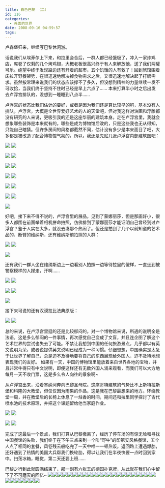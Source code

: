 ```yaml
---
title: 白色巴黎 （二）
id: 116
categories:
  - 外面的世界
date: 2008-09-16 04:59:57
tags:
---
```


卢森堡归来，继续写巴黎休闲游。

话说我们从埃菲尔上下来，和拉里会合后，一群人都已经饿极了，冲入一家炸鸡店，席卷了仅剩的几个烤鸡翅，大概老板很高兴终于有人来解放他，送了我们两罐可乐。绝望中终于发现路边还有开着的超市，五个饥饿的人有救了！回到旅馆围着床拉开野餐架势，在很迅速地解决掉食物需求之后，又很迅速地解决起了打牌需求。虽然按常理来说我们的状态应该撑不了多久，但没想到精神的力量继续一发不可收拾，当我们终于坚持不住时已经是早上六点了…… 本来打算半小时之后出发去卢浮宫排队的，没想到一睡睡到八点半……

卢浮宫的状态比我们估计的要好，或者是因为我们还是算比较早的吧，基本没有人排队。卢浮宫，大概是全世界爱好艺术的人的天堂吧，但对我这样对油画和浮雕都没有研究的人来说，更吸引我的还是这座华丽的建筑本身。走在卢浮宫里，我就会想象哪些装饰是本来就有的，哪些是成为博物馆后改的，只是这些我也无从得知，只能自己瞎猜。但许多房间的风格都截然不同，估计没有多少是本来面目了吧，大多都是被改造了配合博物馆气氛的。所以，我还是先贴几张卢浮宫内部建筑图吧：

[![](http://byfiles.storage.live.com/y1pYO54SnxEb1ySpOeDBKbOrgvJPtZfzPGDm9Zp5s_wRPpgb-zhOOcXFphR3WneIlkAc6Q_S26x830)](http://byfiles.storage.live.com/y1pYO54SnxEb1ySpOeDBKbOrgvJPtZfzPGDm9Zp5s_wRPpgb-zhOOcXFphR3WneIlkAc6Q_S26x830) [![](http://byfiles.storage.live.com/y1pykf1w8et8_EdJ7SJ67_d3cKDh7m9yw-PvF8ir-YMJ9leP5ClFDmzLpOJF2t4LOx7AVJtI_s20Jc)](http://byfiles.storage.live.com/y1pykf1w8et8_EdJ7SJ67_d3cKDh7m9yw-PvF8ir-YMJ9leP5ClFDmzLpOJF2t4LOx7AVJtI_s20Jc)

[![](http://byfiles.storage.live.com/y1pxsg45W6jbkLlYMRjaO7dnAZb3xClPeSvzUWLfHBoMaoo5KC7JZrM0UW-ZQG8CQCkUCOsAP8rTx4)](http://byfiles.storage.live.com/y1pxsg45W6jbkLlYMRjaO7dnAZb3xClPeSvzUWLfHBoMaoo5KC7JZrM0UW-ZQG8CQCkUCOsAP8rTx4) [![](http://byfiles.storage.live.com/y1phEXg7GlY8YQy76wXN_KDLsUrFmnh2k6efa9r_2toCxNzjr78fwLCTEvKpzQ9QpVXRfdibaDoW00)](http://byfiles.storage.live.com/y1phEXg7GlY8YQy76wXN_KDLsUrFmnh2k6efa9r_2toCxNzjr78fwLCTEvKpzQ9QpVXRfdibaDoW00)

[![](http://byfiles.storage.live.com/y1pvvhgxYZjhieQnI3isEPY47uVr4SOBTtV5ZghqZ6Y28Mx1Wy6EAwqfaEf3EeE_Y_HiMlowLcHF60)](http://byfiles.storage.live.com/y1pvvhgxYZjhieQnI3isEPY47uVr4SOBTtV5ZghqZ6Y28Mx1Wy6EAwqfaEf3EeE_Y_HiMlowLcHF60) [![](http://byfiles.storage.live.com/y1pq1QK739zK8OoSptOCmEue-dzD23gBIHeGK_8J61CmdPwifiO24huP7aR_CxyM8se5AerFdWS0Fo)](http://byfiles.storage.live.com/y1pq1QK739zK8OoSptOCmEue-dzD23gBIHeGK_8J61CmdPwifiO24huP7aR_CxyM8se5AerFdWS0Fo)

[![](http://byfiles.storage.live.com/y1pbcGcqZlhUEQZdxgmC8hL-61uPOfhKsKaD5_Y9zzkIxc8Accb8B0KEqYAkNYZ5reo2yLGpsHy2hw)](http://byfiles.storage.live.com/y1pbcGcqZlhUEQZdxgmC8hL-61uPOfhKsKaD5_Y9zzkIxc8Accb8B0KEqYAkNYZ5reo2yLGpsHy2hw) [![](http://byfiles.storage.live.com/y1p8bMcCQHDqF-OHTTqFNI3FSKBnqT_3D5Q4NGegFLmHoapdoLmj0AcUt5xcmxSdSSGqC94MeTosfI)](http://byfiles.storage.live.com/y1p8bMcCQHDqF-OHTTqFNI3FSKBnqT_3D5Q4NGegFLmHoapdoLmj0AcUt5xcmxSdSSGqC94MeTosfI)

[![](http://byfiles.storage.live.com/y1pr2TSRZgdZWKVSdS5i-k1oSX_xRof55SzyBvQ4cHWTv2rp4rTpsdr7MoqHb27dPYTgh6O-88sA-M)](http://byfiles.storage.live.com/y1pr2TSRZgdZWKVSdS5i-k1oSX_xRof55SzyBvQ4cHWTv2rp4rTpsdr7MoqHb27dPYTgh6O-88sA-M) [![](http://byfiles.storage.live.com/y1p5hYuyUAvquBwBUSGkt6D12Al3n40A9kglcTlV6M7gwa1GJ1-WHcxcr8xHzXd3apl8Hivhk-N2y0)](http://byfiles.storage.live.com/y1p5hYuyUAvquBwBUSGkt6D12Al3n40A9kglcTlV6M7gwa1GJ1-WHcxcr8xHzXd3apl8Hivhk-N2y0)

[![](http://byfiles.storage.live.com/y1p_MHFvX7LiWBaVlRCx8agW8it4YEbI47HqOvi9JDpahQfVS8rceT_JLIFEL5vNmDMU7LB2Nw2qzY)](http://byfiles.storage.live.com/y1p_MHFvX7LiWBaVlRCx8agW8it4YEbI47HqOvi9JDpahQfVS8rceT_JLIFEL5vNmDMU7LB2Nw2qzY) [![](http://byfiles.storage.live.com/y1pKttKWkyjEziuHbWyqbHZY6vJ4pCTimbjUAJfghOIhkX4FSooY2QpVR6mjpAH1E2NTsG9-2icMLU)](http://byfiles.storage.live.com/y1pKttKWkyjEziuHbWyqbHZY6vJ4pCTimbjUAJfghOIhkX4FSooY2QpVR6mjpAH1E2NTsG9-2icMLU)

[![](http://byfiles.storage.live.com/y1pXla1TeclFfN-h0gCHQ1ikApyR6vUv5g1RVFsy2_tEljCKGGRibsrpLMj6loZMsx6rFGwx1WruKE)](http://byfiles.storage.live.com/y1pXla1TeclFfN-h0gCHQ1ikApyR6vUv5g1RVFsy2_tEljCKGGRibsrpLMj6loZMsx6rFGwx1WruKE)

好吧，接下来不得不说的，卢浮宫里的展品，见到了蒙娜丽莎，但是那画好小，很多人都围在前面举着相机拼命拍照，仿佛排到了蒙娜丽莎才能证明自己曾经到过卢浮宫？鉴于人实在太多，就没去凑那个热闹了。但还是拍到了几个以前知道的艺术品的，断臂的维纳斯，还有维纳斯前拍照的人群：

[![](http://byfiles.storage.live.com/y1pn4z9iP-ZrHSplIcXbndNjVt2yWkJO7nQU6wK1O1E-4ZFnmpxpRzYDEzVvAZQFmeN_T_BH_nmtRE)](http://byfiles.storage.live.com/y1pn4z9iP-ZrHSplIcXbndNjVt2yWkJO7nQU6wK1O1E-4ZFnmpxpRzYDEzVvAZQFmeN_T_BH_nmtRE) [![](http://byfiles.storage.live.com/y1pqyhkjAHc3gm6bblQG_oDorQEjx2zOWPlNDthy9MTf0sWxuZ9ezV_IKBSUs3g4u3A7Bm44xCCiV8)](http://byfiles.storage.live.com/y1pqyhkjAHc3gm6bblQG_oDorQEjx2zOWPlNDthy9MTf0sWxuZ9ezV_IKBSUs3g4u3A7Bm44xCCiV8)

[![](http://byfiles.storage.live.com/y1pPlevKtSx2ulSEC4wuinDNwDFSVQ-gwxV34DDgXAK3YcNDLUVLv7vbyZJfJPsU6tOxro8aHx8HQw)](http://byfiles.storage.live.com/y1pPlevKtSx2ulSEC4wuinDNwDFSVQ-gwxV34DDgXAK3YcNDLUVLv7vbyZJfJPsU6tOxro8aHx8HQw) 

还有我们一群人坐在维纳斯边上一边看别人拍照一边等待拉里的傻样，一直坐到被警察模样的人撵走，汗啊……

[![](http://byfiles.storage.live.com/y1p__4H5EwW4Ht5__3RQfvb1K9EUEfcSR88vuGC_l0juIYv2bQpxAAQs7QncpFYl-ZxxZ4pQzndrlI)](http://byfiles.storage.live.com/y1p__4H5EwW4Ht5__3RQfvb1K9EUEfcSR88vuGC_l0juIYv2bQpxAAQs7QncpFYl-ZxxZ4pQzndrlI) [![](http://byfiles.storage.live.com/y1plm9BKClE4UHaTJ-NOFmvkjNCKcDC6bZGGjBg8K2CfBYXvL_fUl3DfMqh2G21hMxW53dI5_C9qVo)](http://byfiles.storage.live.com/y1plm9BKClE4UHaTJ-NOFmvkjNCKcDC6bZGGjBg8K2CfBYXvL_fUl3DfMqh2G21hMxW53dI5_C9qVo)

[![](http://byfiles.storage.live.com/y1pnHkRDbTNRv9oISxVan5-vnBIJDaJa3Nbu6o5LjQD6WlQn4jWytZg-gpdd2yYFlLZf_1FdCt2gEM)](http://byfiles.storage.live.com/y1pnHkRDbTNRv9oISxVan5-vnBIJDaJa3Nbu6o5LjQD6WlQn4jWytZg-gpdd2yYFlLZf_1FdCt2gEM) [![](http://byfiles.storage.live.com/y1pQBb3QUkt4LiRudgxfXnKTLqvYVEj3Wlt2UcBwJH2QsUj6SEd23kvySHyf3Alo70_yQ5Dfc3nLPM)](http://byfiles.storage.live.com/y1pQBb3QUkt4LiRudgxfXnKTLqvYVEj3Wlt2UcBwJH2QsUj6SEd23kvySHyf3Alo70_yQ5Dfc3nLPM)

[![](http://byfiles.storage.live.com/y1pBDdyMSmrvN2l7U0HvkacUEqJx0JbOkCif413uAIKtvo74dTqdxtdMVPOP9AUqg8_xdCgn7GPQ_M)](http://byfiles.storage.live.com/y1pQEfIoRjkdaVpb7FVNFiDG0PXcuR0rslXKW-NiaGG1ChoLPl5wkJcLN8BQqHIr6AgzqLJ5OyvuRk)

接下来可说的还有汉谟拉比法典原版：

[![](http://byfiles.storage.live.com/y1psyGVJYHE_RyKliCZx9Ybp0oIxoG8-KJTKaQIKg9GgxXDespJ6V_n1jSmKRrTE4zBSw42Py9N1Jw)](http://byfiles.storage.live.com/y1psyGVJYHE_RyKliCZx9Ybp0oIxoG8-KJTKaQIKg9GgxXDespJ6V_n1jSmKRrTE4zBSw42Py9N1Jw) [![](http://byfiles.storage.live.com/y1pcAYHuGMqiITATPDoXze-gyB4c4awHHvu1vMemGB-WSBh5l_sdfjgiELZvu9CfUbORA117OiTxoA)](http://byfiles.storage.live.com/y1pcAYHuGMqiITATPDoXze-gyB4c4awHHvu1vMemGB-WSBh5l_sdfjgiELZvu9CfUbORA117OiTxoA)

总的来说，在卢浮宫里逛的还是比较郁闷的，对一个博物馆来说，所遇的说明全是法语，这是多么郁闷的一件事情，再次感觉自己变成了文盲，并且连企图了解这个艺术世界的尝试也失去了可能。不禁让我想到中国的任何旅游景点，几乎都以有英文说明为荣，或者说提供英文说明已经成为一种习惯。仔细想想，中国确实是太急于让世界了解自己，总是迫不及待地要将自己的东西展现给外国人，迫不及待地想表现我们的友好。
如果有一天，中国的博物馆里能放着来自世界各地的宝物，并且非常牛得只有中文说明，即便这样还有无数外国人涌来观看，而我们可以大方地每月一天不收门票，这是多么令人向往的景象啊~ 

从卢浮宫出来，沿着塞纳河奔向巴黎圣母院。这座哥特建筑的气势比不上斯特拉斯堡和科隆的大教堂，但仅仅因为雨果的作品，这是我在巴黎最想来的地方。环绕教堂一周，并在教堂后的长椅上休息了一炷香的时间，期间还和拉里同学探讨了古代喷水池的技术原理，并把这个课题留给他当家庭作业。

[![](http://byfiles.storage.live.com/y1pSLgGdahhhXAEUa2OiUWfpEpy6DgwKxFHVLk_9K6sLe0KFkplao6UhZyTDuxVYRnrPIiadTW3FmA)](http://byfiles.storage.live.com/y1pSLgGdahhhXAEUa2OiUWfpEpy6DgwKxFHVLk_9K6sLe0KFkplao6UhZyTDuxVYRnrPIiadTW3FmA) [![](http://byfiles.storage.live.com/y1pvUxXIeAsQ6pAN5jEd9kL9gKZYR2BiRwoeDne-Q6pgSMK9vUGfZL0ZYS7lwMmYj2In0ImAmRbzUU)](http://byfiles.storage.live.com/y1pvUxXIeAsQ6pAN5jEd9kL9gKZYR2BiRwoeDne-Q6pgSMK9vUGfZL0ZYS7lwMmYj2In0ImAmRbzUU)

[![](http://byfiles.storage.live.com/y1pivF_ONftSkBBtGQ8yW0rLusF9odEh5dfWlGxofCsjaYxQFJuh3BRct8bNGb3l2qXvn-KzumazYE)](http://byfiles.storage.live.com/y1pivF_ONftSkBBtGQ8yW0rLusF9odEh5dfWlGxofCsjaYxQFJuh3BRct8bNGb3l2qXvn-KzumazYE) [![](http://byfiles.storage.live.com/y1pa_CF0bYU7xcyz-JTB9YBXKYv2nxfw4rWr2J-HfZyD70dFvzWBjeH7dZN5MrT_N6aDo2IiyJBcp0)](http://byfiles.storage.live.com/y1pa_CF0bYU7xcyz-JTB9YBXKYv2nxfw4rWr2J-HfZyD70dFvzWBjeH7dZN5MrT_N6aDo2IiyJBcp0)

完成了这最后一个景点，我们打算从巴黎撤离了，经历了停车场的有惊无险和寻找中国餐馆的失败，我们终于在下午三点来到一个叫“野牛”的印第安风格餐馆，五个人点了相同的套餐，风卷残云般吃完了一天中唯一一顿热饭。返回路上遭遇爆胎，还好遇到了热情的美国大兵帮我们换轮胎，得以让我们在半夜快要一点时回到家中。扫荡冰箱，睡觉，第二天还要上班……

巴黎之行到此就圆满结束了，那一副有六张王的德国扑克牌，从此就在我们心中留下了不可磨灭的回忆~
[![](http://byfiles.storage.live.com/y1pyKPqFpKXY57EBEXfFJ4Y-U1J4sP-CRGDH0EBk_f0NKrbTx1vVcxv6yeYWysHdTe_VtbTrkvBl_o)](http://byfiles.storage.live.com/y1pyKPqFpKXY57EBEXfFJ4Y-bWNfBK6MQiA2TkHMK8GD1QM0W1qp7Xzik8iV4q-ssEVXNqCENFWoCc)[![](http://byfiles.storage.live.com/y1poVjwpF317oHaozAh1CV_jQJ7iT9T7ijVZJjHOr93ooa3rTHKoK-wUaMc9WQ_rKwFIH4OYUQMJK4)](http://byfiles.storage.live.com/y1poVjwpF317oHaozAh1CV_ja_aRDLkULq6XoCmG7ToLx8VA3X40aW0RvttbtR5sZ75ONc6WobSRSw)[![](http://byfiles.storage.live.com/y1pfN_K2Jrj3TURrS57_tLolvj9Iw1FWP0kKSPoI5AKl90joQufUogcH_OuBWfkoni0Hky2m5UgerQ)](http://byfiles.storage.live.com/y1pfN_K2Jrj3TURrS57_tLolhizqG002oQZRbQ7K77Jc12uj48SomTPBRrpNz8nn8OXfc89Oc7_aak)[![](http://byfiles.storage.live.com/y1pA4MBG4CJ6qq9U6KKnabMxexsyh_kkPiNvFOSrwqYrXkVeV3r-8bp-31lpJDIIROLNgCvkOcbUUw)](http://byfiles.storage.live.com/y1pA4MBG4CJ6qq9U6KKnabMxf7yE25yBkZ5XJr0XUGYn17Lfw1aRH1WuOB9R8sc_lCz6WodIBzksSM)[![](http://byfiles.storage.live.com/y1pI_BrkA_kJvIgE5pvtVaNwgJbV4n34magYYP2IwFesn0NjhloDHh1UzgfYrBlQux7t0F5rudiNXo)](http://byfiles.storage.live.com/y1pI_BrkA_kJvIgE5pvtVaNwusnjPrcwhm4rdg33zSJkbfxLkD1WZbxvhAWgOAqm3CWS1CC8IK7Xkk)[![](http://byfiles.storage.live.com/y1pET2v8ZiGnV-k6B9NenZtvSKlM57rg5d3D_Eb_qYPfiDfsiFMNcheSyJ91oi5tZh8t6dJFInTSko)](http://byfiles.storage.live.com/y1pET2v8ZiGnV-k6B9NenZtveqrMUP1eJUtFZgZ4PLy2WV0Yt5Dq28fB5p3ZZRGP5AWlag7EHzIDx4)[![](http://byfiles.storage.live.com/y1p-sQBAUjXXAi_dyzPi5Iai4YI5rTBeVV4rKVTEHZw3JCV_eJGLTK5KGaFgzq8jwsQ1O93JXkR71s)](http://byfiles.storage.live.com/y1p-sQBAUjXXAi_dyzPi5IaiyOhspTDcQsgkLHFy4vM7qtsBMnm2ByHkE-OjQ0930Xhme749-_rAA0)[![](http://byfiles.storage.live.com/y1pjzrUhd2oielBHltVxE5ZSFSmDOPyM6ZWYnqZob21bjjWnEIBV5jPULEIZMWPp1QxWJBIb2bjKEw)](http://byfiles.storage.live.com/y1pjzrUhd2oielBHltVxE5ZSKBmXUsem5LS-zmVZUqJObTdwYCrn4BOKSJ_8sSdhBG9IUprbVLRzkU)[![](http://byfiles.storage.live.com/y1pKhwiCJrYbyoFmEqR5nB70ZLx_wCsTgTL-DI6fEk3YR9Spbxa1v5vR2sBTNgdcBQUm6LYK6MrlkA)](http://byfiles.storage.live.com/y1pKhwiCJrYbyoFmEqR5nB70TXC_uLJ9bnEXpSFGUA_WKc8eGdjwxdY5XBj472FL7fk48aIdiYyWyI)[![](http://byfiles.storage.live.com/y1pFQNzob9hfq2yy92tPbMFJnG7u4Sx97-u4q_QFqGBOxvp868Nybc6cCq_YjzH094spo8caWuDrPs)](http://byfiles.storage.live.com/y1pFQNzob9hfq2yy92tPbMFJlIahjMbyGZfuRc6TQwy5bNMjsRxijjUy033zQRob4bG7CiN15OdcfE)[![](http://byfiles.storage.live.com/y1pTect6bRCiMklQM2NZj-mtzEncq1rb5bICS_D7BWxwCWWVSi_rcDwLiz9BP-D-uA2WSpW6PlVwH0)](http://byfiles.storage.live.com/y1pTect6bRCiMklQM2NZj-mt_VVse3oUqyuEatp7S5d68jBhuymNePDRxtVM3butoEMwBngRp127yw)[![](http://byfiles.storage.live.com/y1pcGh_iqxSpBrjm9S85mwz-VriaWZaLWCth4BdarOixJPvCRwYL5CPlEE_Grs-5R8B9Jn6vpaMT8A)](http://byfiles.storage.live.com/y1pcGh_iqxSpBrjm9S85mwz-TuuHrE9BSLIDtNbqhvwT1AAapntKFzkEYsB3U9tBiQYq_2FUWlQU_4)[![](http://byfiles.storage.live.com/y1pDgHJPHG4pAMlz0MDevcTuxA2hJr8a32ToKJ6eAHwagCsqzESDk7EdrnyHO5IlBUwcC5gQLPqBQI)](http://byfiles.storage.live.com/y1pDgHJPHG4pAMlz0MDevcTu9H4XSuinAWxgzwct6FjyOkIUMUusjHEbkYhL4rPK3ybfV3y-39BPIU)[![](http://byfiles.storage.live.com/y1p2Z0_y0uYKPnT8k4a6kYNhuriQxNFYXaF4aQbMZMsFnJG4Otja7ex_--_8ybrvz-oCCCn1gOaEg4)](http://byfiles.storage.live.com/y1p2Z0_y0uYKPnT8k4a6kYNhpNaaYJwNvoU_19RqxLjmUly8Ze_b_BSwKYFReat_yKhrVwUvf1fYT0)[![](http://byfiles.storage.live.com/y1p4N-dWGMYJmDwNOj6gJI9NUvYco5UCRd9tvfIJLfE69x2tuYDJLl5mCJTzrZPLcNx7JI3VicmDjE)](http://byfiles.storage.live.com/y1p4N-dWGMYJmDwNOj6gJI9NQfUSbzX1Bv3GU9a19cW6q-DCz0XA5RUaIK78t-FEunqIsslPtY8VSc)[![](http://byfiles.storage.live.com/y1pbmSx2ZeS_O4WIeQZihw3m9eqFZ3X-6MuAVzdnExE_OL8kRWLayH6SR31TqJBJ4SElPi_Q8CGa_0)](http://byfiles.storage.live.com/y1pbmSx2ZeS_O4WIeQZihw3m2PO0xbVuAmPt-An8W1QWAY51pnZ-O50XiX2RRG6ZmmZSdzKeN-cqMg)[![](http://byfiles.storage.live.com/y1pzMGRFLbGirDv5uGzD6L-ovUVWqTcaJ-I1mj6oaIN61g4qVrUn_YSNqZSINGR7diSmb2qgyD9mo4)](http://byfiles.storage.live.com/y1pzMGRFLbGirDv5uGzD6L-ojn5l-_v3ijehfbkDokTYgbQkSb9ghG8mD3-cSq1_MmtZEp7KqMMqJQ)[![](http://byfiles.storage.live.com/y1p218bxyVhJZG57aQfQZfUt8582H2mjo1dyaOTnrR6p1oci5DQ_-C3w5eaQGIrmQQcvALAwxfukzY)](http://byfiles.storage.live.com/y1p218bxyVhJZG57aQfQZfUt9FmjwLyjs08rtigGtEPuq7JCQdC3V5y_ikzjdpfsr82lmuU0ozHL5c)[![](http://byfiles.storage.live.com/y1p4zzGyMgnxs5qO5ttIYF50br9fuByvWmnBmU5vM_CY0g_RZP9M1qdLBd7C2kh5a-jieeagmactQQ)](http://byfiles.storage.live.com/y1p4zzGyMgnxs5qO5ttIYF50YDk5Ptiv2zFgvNhguRo6M_ff7hfKT0CfwMAgIwb_h9YOzsbFNke05I)[![](http://byfiles.storage.live.com/y1phynpxqb3zqCDZbP_duTpRDjjYHOHJCEy9BQB_c-GxJfPzYN4O9yH3gnwNBk0aFoR4ydJwPF8EgI)](http://byfiles.storage.live.com/y1phynpxqb3zqCDZbP_duTpRK_zLXwul2cbT7Ob6vuC78n3zdauSNiaMukRM46ixUqiDM5h5a3afX8)[![](http://byfiles.storage.live.com/y1pUpyYb_b3UxYObifYbjteIaT7Ra6SpSHC_n2A3LdTZGvhNW-e2dPpDMrMCd1GOylsU_DYtIg-iiY)](http://byfiles.storage.live.com/y1pUpyYb_b3UxYObifYbjteIQ2yR8GjvjdVpI-COFUa_b6id5r-o7IrGec6MzlBY8-WpOXe8Ofy6T8)[![](http://byfiles.storage.live.com/y1pu2hXioyj-d2yIzUnoXfyOrV2e1P3BYm1w5h1oawnMXKus_k2I3IA7Rn45ccFEHLkG1ztnzEgGQY)](http://byfiles.storage.live.com/y1pu2hXioyj-d2yIzUnoXfyOjvfkq4qux43G0_B1g9EhoBX7ttI6PeYBNLGpL5JP6RuJQq7qRUONn4)[![](http://byfiles.storage.live.com/y1p7ZsQmpFkNuY50wqGxnyzXYUQxYUqEeX3gDKs5MqVeUpiMA728gv4yyK4zWICaD4QmS1gyhEH3l0)](http://byfiles.storage.live.com/y1p7ZsQmpFkNuY50wqGxnyzXcDTNerg1vNw94C0SYAWfYF9eF9qoMc4JUkmxPiapvN7CWzyvXTMXUU)[![](http://byfiles.storage.live.com/y1pGbim18uAl6DlAoW4fexaSQ70MnuEym8-2FqyINzKwaxQk-JQ_4iYRCmZ5cS6s4Jni0LN6eS47GA)](http://byfiles.storage.live.com/y1pGbim18uAl6DlAoW4fexaSRzTDIZOWkjMHJGORDb-CrOpDFuVBZQzGqxJu-ZisIifZVlXkIbWn9Q)[![](http://byfiles.storage.live.com/y1pnWGuyPRcNpEwIGVEzlMyK-DMEGrKB60wZwZ4r9GXlWp-CcsJCnp36UZV_xhIba8taio5Tj8rcfE)](http://byfiles.storage.live.com/y1pnWGuyPRcNpEwIGVEzlMyK6Ahqic2nHt9rsfNfsaDDrx2hjlJCBEKdIX56BsiAhzvWJfmlD_H6ZY)[![](http://byfiles.storage.live.com/y1pEOeUaU0qPoyFcW4YhyeJm5_FmxuIE8zU6DZSFjlZ7zaUGwv3Zmxa3axGCbJtstTaU6_vYQRExTc)](http://byfiles.storage.live.com/y1pEOeUaU0qPoyFcW4YhyeJm5rflcB3PPa1ccjhiZ5fQuFhA6QJgAgbRlys6MXJ3bee4_2Gg-oJrU4)[![](http://byfiles.storage.live.com/y1p0DIo2JUq2Ye8Z3cP8xSBetSuqgJQ_aDIyCN3lZ7q1Og1bipN-91dI4Cm3_KAnipnlmOmjXwFrrE)](http://byfiles.storage.live.com/y1p0DIo2JUq2Ye8Z3cP8xSBes7tQLtv_AhuiMp6nfwO-e39VwbdAcM6f9XEeKXYB47DmTDdZh_Xhzs)[![](http://byfiles.storage.live.com/y1pwQrI0jY-8usXj9HL15sJo0UA5GpJlhJTInAygF6zzyOnyfY0ZbEFcGuAoLb21iNbWst0_VqunlU)](http://byfiles.storage.live.com/y1pwQrI0jY-8usXj9HL15sJo9CDDCSB2oVD0n0GvP92yKcvirRLL848u-ESx0eLtx_LF18leXcC51k)[![](http://byfiles.storage.live.com/y1pSrDlDWSdP_-00cH9d45ZpBWTaozR2F-Kidt5TNZB-y7aoQpf4CmSp24U_myruEPpUtzU55xfTrY)](http://byfiles.storage.live.com/y1pSrDlDWSdP_-00cH9d45ZpEgfkRTHbaMD0BM8Y5vV3jtmZfitkjxhEOXUqLpsQ7yyyZIlZAmbJxU)
